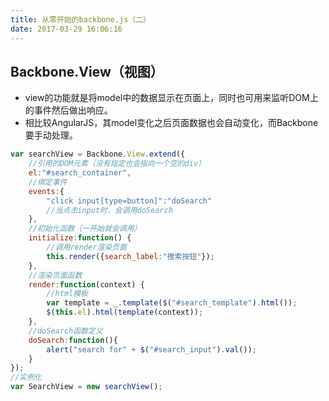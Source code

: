 ```yaml
---
title: 从零开始的backbone.js（二）
date: 2017-03-29 16:06:16
---
```

## Backbone.View（视图）
* view的功能就是将model中的数据显示在页面上，同时也可用来监听DOM上的事件然后做出响应。
* 相比较AngularJS，其model变化之后页面数据也会自动变化，而Backbone要手动处理。

<!--more-->

```javascript
var searchView = Backbone.View.extend({
	//引用的DOM元素（没有指定也会指向一个空的div）
	el:"#search_container",
	//绑定事件
	events:{
		"click input[type=button]":"doSearch"
		//当点击input时，会调用doSearch
	},
	//初始化函数（一开始就会调用）
	initialize:function() {
		//调用render渲染页面
		this.render({search_label:"搜索按钮"});
	},
	//渲染页面函数
	render:function(context) {
		//html模板
		var template = _.template($("#search_template").html());
		$(this.el).html(template(context));
	},
	//doSearch函数定义
	doSearch:function(){
		alert("search for" + $("#search_input").val());
	}
});
//实例化
var SearchView = new searchView();
```
